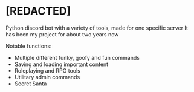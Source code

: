 # [REDACTED]

Python discord bot with a variety of tools, made for one specific server
It has been my project for about two years now

Notable functions:
  - Multiple different funky, goofy and fun commands
  - Saving and loading important content
  - Roleplaying and RPG tools
  - Utilitary admin commands
  - Secret Santa
